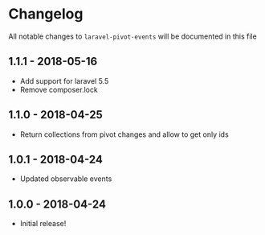 # Changelog

All notable changes to `laravel-pivot-events` will be documented in this file

## 1.1.1 - 2018-05-16

- Add support for laravel 5.5
- Remove composer.lock

## 1.1.0 - 2018-04-25

- Return collections from pivot changes and allow to get only ids 

## 1.0.1 - 2018-04-24

- Updated observable events 

## 1.0.0 - 2018-04-24

- Initial release!
